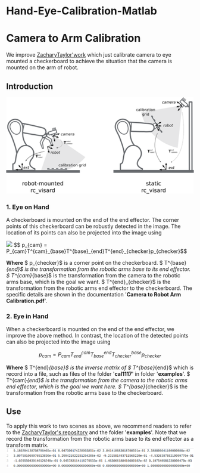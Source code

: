 # Hand-Eye-Calibration-Matlab
# Camera to Arm Calibration

We improve [ZacharyTaylor'work](https://github.com/ZacharyTaylor/Camera-to-Arm-Calibration) which just calibrate camera to eye mounted a checkerboard to achieve the situation that the camera is mounted on the arm of robot.

## Introduction
![Left: Eye in Hand. Right: Eye on Hand](assets/cameraCalibration-cd882760.png)

### 1. Eye on Hand
A checkerboard is mounted on the end of the end effector. The corner points of this checkerboard can be robustly detected in the image. The location of its points can also be projected into the image using

<img src="http://chart.googleapis.com/chart?cht=tx&chl=\Large x=p_{cam} = P_{cam}T^{cam}_{base}T^{base}_{end}T^{end}_{checker}p_{checker}" style="border:none;">
$$ p_{cam} = P_{cam}T^{cam}_{base}T^{base}_{end}T^{end}_{checker}p_{checker}$$

**Where**
$ p_{checker}$ is a corner point on the checkerboard.
$ T^{base}_{end}$ is the transformation from the robotic arms base to its end effector.
$ T^{cam}_{base}$ is the transformation from the camera to the robotic arms base, which is the goal we want.
$ T^{end}_{checker}$ is the transformation from the robotic arms end effector to the checkerboard.
The specific details are shown in the documentation '**Camera to Robot Arm Calibration.pdf**'.

### 2. Eye in Hand
When a checkerboard is mounted on the end of the end effector, we improve the above method. In contrast, the location of the detected points can also be projected into the image using

$$ p_{cam} = P_{cam}T^{cam}_{end}T^{end}_{base}T^{base}_{checker}p_{checker}$$

**Where**
$ T^{end}_{base}$ is the inverse matrix of $ T^{base}_{end}$ which is record into a file, such as files of the folder '**cal1117**' in folder '**examples**'.
$ T^{cam}_{end}$ is the transformation from the camera to the robotic arms end effector, which is the goal we want here.
$ T^{base}_{checker}$ is the transformation from the robotic arms base to the checkerboard.

## Use

To apply this work to two scenes as above, we recommend readers to refer to the [ZacharyTaylor's repository](https://github.com/ZacharyTaylor/Camera-to-Arm-Calibration) and the folder '**examples**'. Note that we record the transformation from the robotic arms base to its end effector as a transform matrix.
![](assets/cameraCalibration-a42eb534.png)
